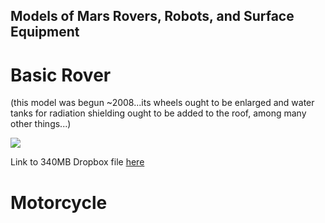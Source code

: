## Models of Mars Rovers, Robots, and Surface Equipment


# Basic Rover 
(this model was begun ~2008...its wheels ought to be enlarged and water tanks for radiation shielding ought to be added to the roof, among many other things...)

![](https://github.com/MarsArtistsCommunity/MarsSurfaceVehicles/blob/master/Screen%20Shot%202016-10-22%20at%204.56.40%20PM.png)

Link to 340MB Dropbox file [here](https://www.dropbox.com/s/n7rq2ydwnekpczh/LER_underconstruction.000.mb?dl=0)

# Motorcycle
